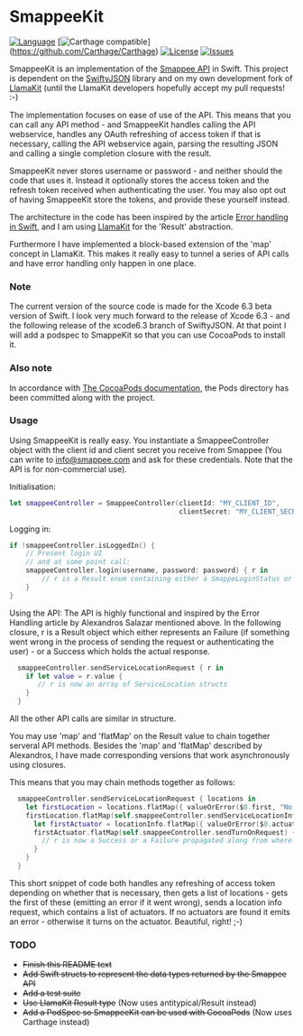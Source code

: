 # SmappeeKit

[![Language](http://img.shields.io/badge/language-swift-brightgreen.svg?style=flat
)](https://developer.apple.com/swift)
[![Carthage compatible](https://img.shields.io/badge/Carthage-compatible-4BC51D.svg)]
(https://github.com/Carthage/Carthage)
[![License](http://img.shields.io/badge/license-MIT-lightgrey.svg?style=flat
)](http://mit-license.org)
[![Issues](https://img.shields.io/github/issues/nghialv/Future.svg?style=flat
)](https://github.com/nghialv/Future/issues?state=open)


SmappeeKit is an implementation of the [Smappee API](https://smappee.atlassian.net/wiki/display/DEVAPI/SmappeeDevAPI+Home) in Swift.
This project is dependent on the [SwiftyJSON](https://github.com/SwiftyJSON/SwiftyJSON) library and on my own development fork of [LlamaKit](https://github.com/mortenbekditlevsen/LlamaKit) (until the LlamaKit developers hopefully accept my pull requests! :-)

The implementation focuses on ease of use of the API. This means that you can call any API method - and SmappeeKit handles calling the API webservice, handles any OAuth refreshing of access token if that is necessary, calling the API webservice again, parsing the resulting JSON and calling a single completion closure with the result.

SmappeeKit never stores username or password - and neither should the code that uses it. Instead it optionally stores the access token and the refresh token received when authenticating the user. You may also opt out of having SmappeeKit store the tokens, and provide these yourself instead.

The architecture in the code has been inspired by the article [Error handling in Swift](http://nomothetis.svbtle.com/error-handling-in-swift), and I am using [LlamaKit](https://github.com/LlamaKit/LlamaKit) for the 'Result' abstraction.

Furthermore I have implemented a block-based extension of the 'map' concept in LlamaKit. This makes it really easy to tunnel a series of API calls and have error handling only happen in one place.

### Note ###
The current version of the source code is made for the Xcode 6.3 beta version of Swift.
I look very much forward to the release of Xcode 6.3 - and the following release of the xcode6.3 branch of SwiftyJSON. At that point I will add a podspec to SmappeKit so that you can use CocoaPods to install it.

### Also note ###
In accordance with [The CocoaPods documentation](http://guides.cocoapods.org/using/using-cocoapods.html#should-i-ignore-the-pods-directory-in-source-control), the Pods directory has been committed along with the project.

### Usage ###
Using SmappeeKit is really easy. You instantiate a SmappeeController object with the client id and client secret you receive from Smappee (You can write to info@smappee.com and ask for these credentials. Note that the API is for non-commercial use).

Initialisation:

```swift
let smappeeController = SmappeeController(clientId: "MY_CLIENT_ID", 
                                          clientSecret: "MY_CLIENT_SECRET")
```

Logging in:
```swift
if !smappeeController.isLoggedIn() {
    // Present login UI
    // and at some point call:
    smappeeController.login(username, password: password) { r in
        // r is a Result enum containing either a SmappeLoginStatus or an NSError
    }
}
```

Using the API:
The API is highly functional and inspired by the Error Handling article by Alexandros Salazar mentioned above.
In the following closure, r is a Result object which either represents an Failure (if something went wrong in the process of sending the request or authenticating the user) - or a Success which holds the actual response. 
```swift
  smappeeController.sendServiceLocationRequest { r in
    if let value = r.value {
       // r is now an array of ServiceLocation structs
    }
  }
```
All the other API calls are similar in structure.

You may use 'map' and 'flatMap' on the Result value to chain together serveral API methods. Besides the 'map' and 'flatMap' described by Alexandros, I have made corresponding versions that work asynchronously using closures.

This means that you may chain methods together as follows:
```swift
  smappeeController.sendServiceLocationRequest { locations in
    let firstLocation = locations.flatMap({ valueOrError($0.first, "No service locations found")})
    firstLocation.flatMap(self.smappeeController.sendServiceLocationInfoRequest) { locationInfo in
      let firstActuator = locationInfo.flatMap({ valueOrError($0.actuators.first, "No actuators found")})
      firstActuator.flatMap(self.smappeeController.sendTurnOnRequest) { r in
        // r is now a Success or a Failure propagated along from where it first went wrong
      }
    }
  }
```
This short snippet of code both handles any refreshing of access token depending on whether that is necessary, then gets a list of locations - gets the first of these (emitting an error if it went wrong), sends a location info request, which contains a list of actuators. If no actuators are found it emits an error - otherwise it turns on the actuator. Beautiful, right! ;-)

### TODO ###
* ~~Finish this README text~~
* ~~Add Swift structs to represent the data types returned by the Smappee API~~
* ~~Add a test suite~~
* ~~Use LlamaKit Result type~~ (Now uses antitypical/Result instead)
* ~~Add a PodSpec so SmappeeKit can be used with CocoaPods~~ (Now uses Carthage instead)
